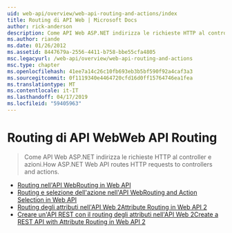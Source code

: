 ```yaml
---
uid: web-api/overview/web-api-routing-and-actions/index
title: Routing di API Web | Microsoft Docs
author: rick-anderson
description: Come API Web ASP.NET indirizza le richieste HTTP al controller e azioni.
ms.author: riande
ms.date: 01/26/2012
ms.assetid: 8447679a-2556-4411-b758-bbe55cfa4805
msc.legacyurl: /web-api/overview/web-api-routing-and-actions
msc.type: chapter
ms.openlocfilehash: 41ee7a14c26c10fb693eb3b5bf590f92a4caf3a3
ms.sourcegitcommit: 0f1119340e4464720cfd16d0ff15764746ea1fea
ms.translationtype: MT
ms.contentlocale: it-IT
ms.lasthandoff: 04/17/2019
ms.locfileid: "59405963"
---
```

# <a name="web-api-routing"></a><span data-ttu-id="cd5b5-103">Routing di API Web</span><span class="sxs-lookup"><span data-stu-id="cd5b5-103">Web API Routing</span></span>

> <span data-ttu-id="cd5b5-104">Come API Web ASP.NET indirizza le richieste HTTP al controller e azioni.</span><span class="sxs-lookup"><span data-stu-id="cd5b5-104">How ASP.NET Web API routes HTTP requests to controllers and actions.</span></span>


- [<span data-ttu-id="cd5b5-105">Routing nell'API Web</span><span class="sxs-lookup"><span data-stu-id="cd5b5-105">Routing in Web API</span></span>](routing-in-aspnet-web-api.md)
- [<span data-ttu-id="cd5b5-106">Routing e selezione dell'azione nell'API Web</span><span class="sxs-lookup"><span data-stu-id="cd5b5-106">Routing and Action Selection in Web API</span></span>](routing-and-action-selection.md)
- [<span data-ttu-id="cd5b5-107">Routing degli attributi nell'API Web 2</span><span class="sxs-lookup"><span data-stu-id="cd5b5-107">Attribute Routing in Web API 2</span></span>](attribute-routing-in-web-api-2.md)
- [<span data-ttu-id="cd5b5-108">Creare un'API REST con il routing degli attributi nell'API Web 2</span><span class="sxs-lookup"><span data-stu-id="cd5b5-108">Create a REST API with Attribute Routing in Web API 2</span></span>](create-a-rest-api-with-attribute-routing.md)
